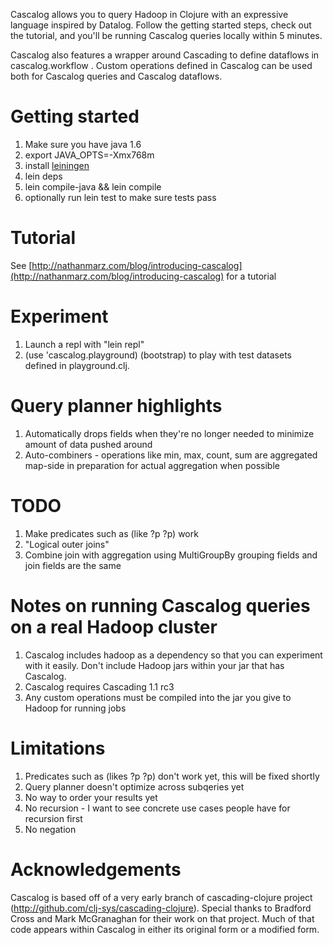 Cascalog allows you to query Hadoop in Clojure with an expressive language inspired by Datalog. Follow the getting started steps, check out the tutorial, and you'll be running Cascalog queries locally within 5 minutes.

Cascalog also features a wrapper around Cascading to define dataflows in cascalog.workflow . Custom operations defined in Cascalog can be used both for Cascalog queries and Cascalog dataflows.


# Getting started

1. Make sure you have java 1.6
2. export JAVA_OPTS=-Xmx768m
3. install [leiningen](http://github.com/technomancy/leiningen)
4. lein deps
5. lein compile-java && lein compile
6. optionally run lein test to make sure tests pass

# Tutorial

See [http://nathanmarz.com/blog/introducing-cascalog](http://nathanmarz.com/blog/introducing-cascalog) for a tutorial

# Experiment

1. Launch a repl with "lein repl"
2. (use 'cascalog.playground) (bootstrap) to play with test datasets defined in playground.clj.

# Query planner highlights

1. Automatically drops fields when they're no longer needed to minimize amount of data pushed around
2. Auto-combiners - operations like min, max, count, sum are aggregated map-side in preparation for actual aggregation when possible

# TODO

1. Make predicates such as (like ?p ?p) work
2. "Logical outer joins"
3. Combine join with aggregation using MultiGroupBy grouping fields and join fields are the same

# Notes on running Cascalog queries on a real Hadoop cluster

1. Cascalog includes hadoop as a dependency so that you can experiment with it easily. Don't include Hadoop jars within your jar that has Cascalog.
2. Cascalog requires Cascading 1.1 rc3
3. Any custom operations must be compiled into the jar you give to Hadoop for running jobs

# Limitations

1. Predicates such as (likes ?p ?p) don't work yet, this will be fixed shortly
2. Query planner doesn't optimize across subqeries yet
3. No way to order your results yet
4. No recursion - I want to see concrete use cases people have for recursion first
5. No negation


# Acknowledgements

Cascalog is based off of a very early branch of cascading-clojure project (http://github.com/clj-sys/cascading-clojure). Special thanks to Bradford Cross and Mark McGranaghan for their work on that project. Much of that code appears within Cascalog in either its original form or a modified form.
